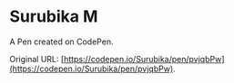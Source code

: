 # Surubika M

A Pen created on CodePen.

Original URL: [https://codepen.io/Surubika/pen/pvjqbPw](https://codepen.io/Surubika/pen/pvjqbPw).

